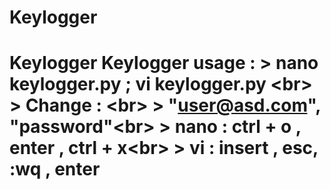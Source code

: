 # Keylogger
# Keylogger  Keylogger **usage** : > nano keylogger.py ; vi keylogger.py &lt;br> > Change : &lt;br> > "user@asd.com", "password"&lt;br> > nano : ctrl + o , enter , ctrl + x&lt;br> > vi : insert , esc, :wq , enter
